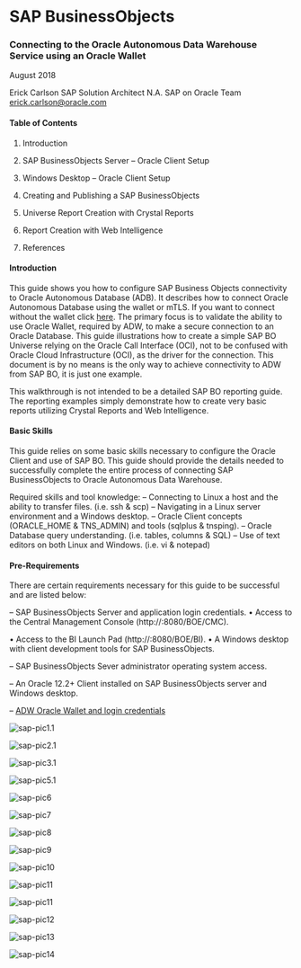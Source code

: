 # SAP BusinessObjects

### **Connecting to the Oracle Autonomous Data Warehouse Service using an Oracle Wallet**

August 2018

Erick Carlson
 SAP Solution Architect N.A. SAP on Oracle Team erick.carlson@oracle.com



#### Table of Contents

1. Introduction

2. SAP BusinessObjects Server – Oracle Client Setup

3.  Windows Desktop – Oracle Client Setup

4. Creating and Publishing a SAP BusinessObjects

5.  Universe Report Creation with Crystal Reports

6. Report Creation with Web Intelligence

7. References

   

#### Introduction

This guide shows you how to configure SAP Business Objects connectivity to Oracle Autonomous Database (ADB). It describes how to connect Oracle Autonomous Database using the wallet or mTLS.  If you want to connect without the wallet click [here](https://oracle-samples.github.io/adb-connectors/common/tls-no-wallet/workshops/freetier/).  The primary focus is to validate the ability to use Oracle Wallet, required by ADW, to make a secure connection to an Oracle Database. This guide illustrations how to create a simple SAP BO Universe relying on the Oracle Call Interface (OCI), not to be confused with Oracle Cloud Infrastructure (OCI), as the driver for the connection. This document is by no means is the only way to achieve connectivity to ADW from SAP BO, it is just one example.

This walkthrough is not intended to be a detailed SAP BO reporting guide. The reporting examples simply demonstrate how to create very basic reports utilizing Crystal Reports and Web Intelligence.



#### Basic Skills

This guide relies on some basic skills necessary to configure the Oracle Client and use of SAP BO. This guide should provide the details needed to successfully complete the entire process of connecting SAP BusinessObjects to Oracle Autonomous Data Warehouse.

Required skills and tool knowledge:
 – Connecting to Linux a host and the ability to transfer files. (i.e. ssh & scp)
 – Navigating in a Linux server environment and a Windows desktop.
 – Oracle Client concepts (ORACLE_HOME & TNS_ADMIN) and tools (sqlplus & tnsping). – Oracle Database query understanding. (i.e. tables, columns & SQL)
 – Use of text editors on both Linux and Windows. (i.e. vi & notepad)



#### Pre-Requirements

There are certain requirements necessary for this guide to be successful and are listed below:

– SAP BusinessObjects Server and application login credentials.
 • Access to the Central Management Console (http://*<hostname>*:8080/BOE/CMC).

• Access to the BI Launch Pad (http://*<hostname>*:8080/BOE/BI).
 • A Windows desktop with client development tools for SAP BusinessObjects.

– SAP BusinessObjects Sever administrator operating system access.

– An Oracle 12.2+ Client installed on SAP BusinessObjects server and Windows desktop.

– [ADW Oracle Wallet and login credentials](../common/wallet/wallet.md)





![sap-pic1.1](/Users/kirkgustafson/Documents/GitHub/SAP-Business-Objects/images/sap-pic1.1.png)



![sap-pic2.1](/Users/kirkgustafson/Documents/GitHub/SAP-Business-Objects/images/sap-pic2.1.png)



![sap-pic3.1](/Users/kirkgustafson/Documents/GitHub/SAP-Business-Objects/images/sap-pic3.1.png)





![sap-pic5.1](/Users/kirkgustafson/Documents/GitHub/SAP-Business-Objects/images/sap-pic5.1.png)



![sap-pic6](/Users/kirkgustafson/Documents/GitHub/SAP-Business-Objects/images/sap-pic6.png)



![sap-pic7](/Users/kirkgustafson/Documents/GitHub/SAP-Business-Objects/images/sap-pic7.png)



![sap-pic8](/Users/kirkgustafson/Documents/GitHub/SAP-Business-Objects/images/sap-pic8.png)



![sap-pic9](/Users/kirkgustafson/Documents/GitHub/SAP-Business-Objects/images/sap-pic9.png)



![sap-pic10](/Users/kirkgustafson/Documents/GitHub/SAP-Business-Objects/images/sap-pic10.png)

![sap-pic11](/Users/kirkgustafson/Documents/GitHub/backups/adw-connection-instructions-sap-bo/sap-pic11.png)

![sap-pic11](/Users/kirkgustafson/Documents/GitHub/SAP-Business-Objects/images/sap-pic11.png)



![sap-pic12](/Users/kirkgustafson/Documents/GitHub/SAP-Business-Objects/images/sap-pic12.png)



![sap-pic13](/Users/kirkgustafson/Documents/GitHub/SAP-Business-Objects/images/sap-pic13.png)



![sap-pic14](/Users/kirkgustafson/Documents/GitHub/SAP-Business-Objects/images/sap-pic14.png)


